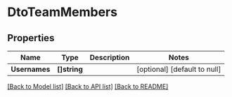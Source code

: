 # DtoTeamMembers

## Properties
Name | Type | Description | Notes
------------ | ------------- | ------------- | -------------
**Usernames** | **[]string** |  | [optional] [default to null]

[[Back to Model list]](../README.md#documentation-for-models) [[Back to API list]](../README.md#documentation-for-api-endpoints) [[Back to README]](../README.md)


